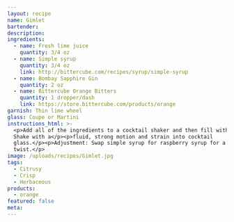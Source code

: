 ```yaml
---
layout: recipe
name: Gimlet
bartender:
description:
ingredients:
  - name: Fresh lime juice
    quantity: 3/4 oz
  - name: Simple syrup
    quantity: 3/4 oz
    link: http://bittercube.com/recipes/syrup/simple-syrup
  - name: Bombay Sapphire Gin
    quantity: 2 oz
  - name: Bittercube Orange Bitters
    quantity: 1 dropper/dash
    link: https://store.bittercube.com/products/orange
garnish: Thin lime wheel
glass: Coupe or Martini
instructions_html: >-
  <p>Add all of the ingredients to a cocktail shaker and then fill with ice.
  Shake with a</p><p>fluid, strong motion and strain into cocktail
  glass.</p><p>Adjustment: Swap simple syrup for raspberry syrup for a unique
  twist.</p>
image: /uploads/recipes/Gimlet.jpg
tags:
  - Citrusy
  - Crisp
  - Herbaceous
products:
  - orange
featured: false
meta:
---
```



